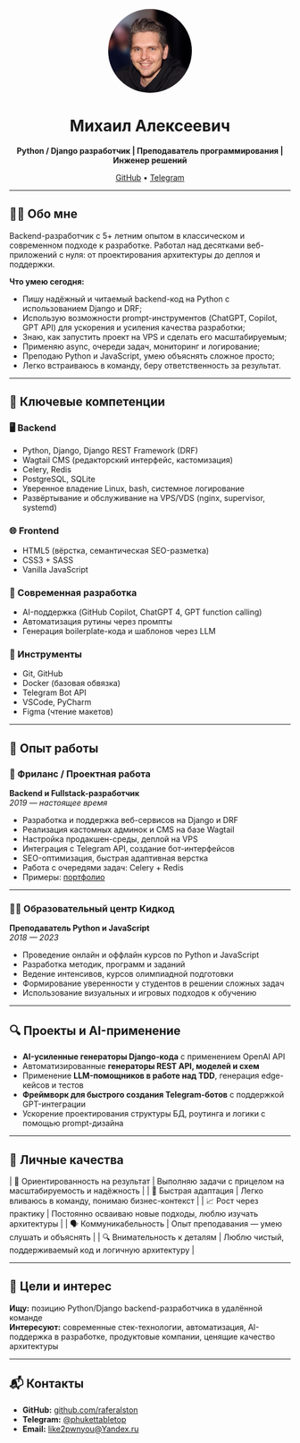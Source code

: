 <!-- Фото-карточка -->
<p align="center">
  <img src="personal_photo.jpg" width="150" alt="Михаил Алексеевич — Python-разработчик" style="border-radius: 50%">
</p>

<h1 align="center">Михаил Алексеевич</h1>

<p align="center">
  <b>Python / Django разработчик | Преподаватель программирования | Инженер решений</b>  
</p>

<p align="center">
  <a href="https://github.com/raferalston">GitHub</a> • 
  <a href="https://t.me/phukettabletop">Telegram</a>  
</p>

---

## 🧑‍💻 Обо мне

Backend-разработчик с 5+ летним опытом в классическом и современном подходе к разработке. Работал над десятками веб-приложений с нуля: от проектирования архитектуры до деплоя и поддержки. 

**Что умею сегодня:**
- Пишу надёжный и читаемый backend-код на Python с использованием Django и DRF;
- Использую возможности prompt-инструментов (ChatGPT, Copilot, GPT API) для ускорения и усиления качества разработки;
- Знаю, как запустить проект на VPS и сделать его масштабируемым;
- Применяю async, очереди задач, мониторинг и логирование;
- Преподаю Python и JavaScript, умею объяснять сложное просто;
- Легко встраиваюсь в команду, беру ответственность за результат.

---

## 📌 Ключевые компетенции

### 🖥 Backend
- Python, Django, Django REST Framework (DRF)
- Wagtail CMS (редакторский интерфейс, кастомизация)
- Celery, Redis
- PostgreSQL, SQLite
- Уверенное владение Linux, bash, системное логирование
- Развёртывание и обслуживание на VPS/VDS (nginx, supervisor, systemd)

### 🌐 Frontend
- HTML5 (вёрстка, семантическая SEO-разметка)
- CSS3 + SASS
- Vanilla JavaScript

### 🤖 Современная разработка
- AI-поддержка (GitHub Copilot, ChatGPT 4, GPT function calling)
- Автоматизация рутины через промпты
- Генерация boilerplate-кода и шаблонов через LLM

### 🔧 Инструменты
- Git, GitHub
- Docker (базовая обвязка)
- Telegram Bot API
- VSCode, PyCharm
- Figma (чтение макетов)

---

## 💼 Опыт работы

### 🎯 Фриланс / Проектная работа  
**Backend и Fullstack-разработчик**  
*2019 — настоящее время*  

- Разработка и поддержка веб-сервисов на Django и DRF  
- Реализация кастомных админок и CMS на базе Wagtail  
- Настройка продакшен-среды, деплой на VPS  
- Интеграция с Telegram API, создание бот-интерфейсов  
- SEO-оптимизация, быстрая адаптивная верстка  
- Работа с очередями задач: Celery + Redis  
- Примеры: [портфолио](https://github.com/raferalston/portfolio/blob/main/README.md)

---

### 👨‍🏫 Образовательный центр **Кидкод**  
**Преподаватель Python и JavaScript**  
*2018 — 2023*  

- Проведение онлайн и оффлайн курсов по Python и JavaScript  
- Разработка методик, программ и заданий  
- Ведение интенсивов, курсов олимпиадной подготовки  
- Формирование уверенности у студентов в решении сложных задач  
- Использование визуальных и игровых подходов к обучению

---

## 🔍 Проекты и AI-применение

- **AI-усиленные генераторы Django-кода** с применением OpenAI API  
- Автоматизированные **генераторы REST API, моделей и схем**  
- Применение **LLM-помощников в работе над TDD**, генерация edge-кейсов и тестов  
- **Фреймворк для быстрого создания Telegram-ботов** с поддержкой GPT-интеграции  
- Ускорение проектирования структуры БД, роутинга и логики с помощью prompt-дизайна

---

## 🧠 Личные качества

| 🎯 Ориентированность на результат | Выполняю задачи с прицелом на масштабируемость и надёжность |
| 🧩 Быстрая адаптация   | Легко вливаюсь в команду, понимаю бизнес-контекст |
| 📈 Рост через практику | Постоянно осваиваю новые подходы, люблю изучать архитектуры |
| 🗣 Коммуникабельность | Опыт преподавания — умею слушать и объяснять |
| 🔍 Внимательность к деталям | Люблю чистый, поддерживаемый код и логичную архитектуру |

---

## 🚀 Цели и интерес

**Ищу:** позицию Python/Django backend-разработчика в удалённой команде  
**Интересуют:** современные стек-технологии, автоматизация, AI-поддержка в разработке, продуктовые компании, ценящие качество архитектуры

---

## 📬 Контакты

- **GitHub:** [github.com/raferalston](https://github.com/raferalston)  
- **Telegram:** [@phukettabletop](https://t.me/phukettabletop)  
- **Email:** [like2pwnyou@Yandex.ru](like2pwnyou@Yandex.ru)
